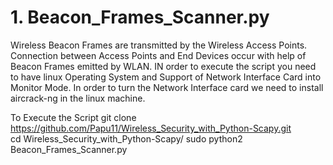 # 1. Beacon_Frames_Scanner.py 
Wireless Beacon Frames are transmitted by the Wireless Access Points. Connection between Access Points and End Devices occur with help of Beacon Frames emitted by WLAN. IN order to execute the script you need to have linux Operating System and Support of Network Interface Card into Monitor Mode. In order to turn the Network Interface card we need to install aircrack-ng in the linux machine.  

 To Execute the Script
git clone https://github.com/Papu11/Wireless_Security_with_Python-Scapy.git  
cd Wireless_Security_with_Python-Scapy/
sudo python2 Beacon_Frames_Scanner.py
